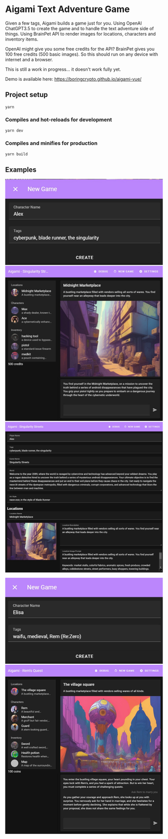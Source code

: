 # Aigami Text Adventure Game

Given a few tags, Aigami builds a game just for you. Using OpenAI ChatGPT3.5 to create the game and to handle the text adventure side of things. Using BrainPet API to render images for locations, characters and inventory items.

OpenAI might give you some free credits for the API? BrainPet gives you 100 free credits (500 basic images). So this should run on any device with internet and a browser.

This is still a work in progress... it doesn't work fully yet.

Demo is available here: https://boringcrypto.github.io/aigami-vue/

## Project setup

```
yarn
```

### Compiles and hot-reloads for development

```
yarn dev
```

### Compiles and minifies for production

```
yarn build
```

## Examples

![Cyberpunk New Game](public/images/CyberPunk-New.jpg)
![Cyberpunk Game](public/images/CyberPunk-Game.jpg)
![Cyberpunk Debug](public/images/CyberPunk-Debug.jpg)

![Waifu New Game](public/images/Waifu-New.jpg)
![Waifu Game](public/images/Waifu-Game.jpg)
